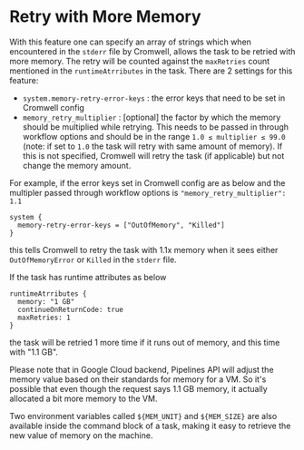 # Retry with More Memory

With this feature one can specify an array of strings which when encountered in the `stderr` file by Cromwell, 
allows the task to be retried with more memory. The retry will be counted against the `maxRetries` count mentioned in 
the `runtimeAtrributes` in the task. There are 2 settings for this feature:

* `system.memory-retry-error-keys` : the error keys that need to be set in Cromwell config
* `memory_retry_multiplier` : [optional] the factor by which the memory should be multiplied while retrying. This needs 
to be passed in through workflow options and should be in the range `1.0 ≤ multiplier ≤ 99.0` (note: if set to `1.0` the task
will retry with same amount of memory). If this is not specified, Cromwell will retry the task (if applicable) but not 
change the memory amount.

For example, if the error keys set in Cromwell config are as below and the multipler passed through workflow options is 
`"memory_retry_multiplier": 1.1` 
```hocon
system {
  memory-retry-error-keys = ["OutOfMemory", "Killed"]
}
```  
this tells Cromwell to retry the task with 1.1x memory when it sees either `OutOfMemoryError` or `Killed` in the `stderr` 
file. 

If the task has runtime attributes as below 
```hocon
runtimeAtrributes {
  memory: "1 GB"
  continueOnReturnCode: true
  maxRetries: 1
}
``` 
the task will be retried 1 more time if it runs out of memory, and this time with "1.1 GB". 

Please note that in Google Cloud backend, Pipelines API will adjust the memory value based on their standards for memory 
for a VM. So it's possible that even though the request says 1.1 GB memory, it actually allocated a bit more memory to the VM.

Two environment variables called `${MEM_UNIT}` and `${MEM_SIZE}` are also available inside the command block of a task,
making it easy to retrieve the new value of memory on the machine.
